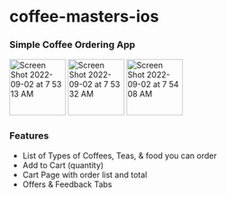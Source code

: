 # coffee-masters-ios

### Simple Coffee Ordering App

<img width="100" alt="Screen Shot 2022-09-02 at 7 53 13 AM" src="https://user-images.githubusercontent.com/13388651/188178088-66cba6ba-ffef-47b3-b432-27a42f0e0c6f.png">
<img width="100" alt="Screen Shot 2022-09-02 at 7 53 32 AM" src="https://user-images.githubusercontent.com/13388651/188177358-36f8f0e1-d468-4719-b0d7-9d34d45a6a55.png">
<img width="100" alt="Screen Shot 2022-09-02 at 7 54 08 AM" src="https://user-images.githubusercontent.com/13388651/188177562-41df078c-6192-4528-875c-5a532!                                                                
<img width="100" alt="Screen Shot 2022-09-02 at 7 54 39 AM" src="https://user-images.githubusercontent.com/13388651/188177688-472e12a5-3555-423f-afc4-6afbf0d86fb4.png">

### Features
- List of Types of Coffees, Teas, & food you can order
- Add to Cart (quantity)
- Cart Page with order list and total
- Offers & Feedback Tabs
